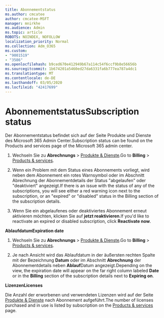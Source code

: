 ```yaml
---
title: Abonnementstatus
ms.author: cmcatee
author: cmcatee-MSFT
manager: mnirkhe
ms.audience: Admin
ms.topic: article
ROBOTS: NOINDEX, NOFOLLOW
localization_priority: Normal
ms.collection: Adm_O365
ms.custom:
- "9001519"
- "3586"
ms.openlocfilehash: b9ced670e412949b67a114c54f6ccf9b8e56656b
ms.sourcegitcommit: 1b674201a5460ed27da6331fa6b777ea787a4dc1
ms.translationtype: MT
ms.contentlocale: de-DE
ms.lasthandoff: 03/05/2020
ms.locfileid: "42417699"
---
```

# <a name="subscription-status"></a><span data-ttu-id="a6327-102">Abonnementstatus</span><span class="sxs-lookup"><span data-stu-id="a6327-102">Subscription status</span></span>

<span data-ttu-id="a6327-103">Der Abonnementstatus befindet sich auf der Seite Produkte und Dienste des Microsoft 365 Admin Center.</span><span class="sxs-lookup"><span data-stu-id="a6327-103">Subscription status can be found on the Products and services page of the Microsoft 365 admin center.</span></span>

1. <span data-ttu-id="a6327-104">Wechseln Sie zu **Abrechnungs** > [Produkte & Dienste](https://go.microsoft.com/fwlink/p/?linkid=842054).</span><span class="sxs-lookup"><span data-stu-id="a6327-104">Go to **Billing** > [Products & services](https://go.microsoft.com/fwlink/p/?linkid=842054).</span></span>

2. <span data-ttu-id="a6327-105">Wenn ein Problem mit dem Status eines Abonnements vorliegt, wird neben dem Abonnement ein rotes Warnsymbol oder im Abschnitt Abrechnung der Abonnementdetails der Status "abgelaufen" oder "deaktiviert" angezeigt.</span><span class="sxs-lookup"><span data-stu-id="a6327-105">If there is an issue with the status of any of the subscriptions, you will see either a red warning icon next to the subscription, or an "expired" or "disabled" status in the Billing section of the subscription details.</span></span>

3. <span data-ttu-id="a6327-106">Wenn Sie ein abgelaufenes oder deaktiviertes Abonnement erneut aktivieren möchten, klicken Sie auf **jetzt reaktivieren**.</span><span class="sxs-lookup"><span data-stu-id="a6327-106">If you'd like to reactivate an expired or disabled subscription, click **Reactivate now**.</span></span>

<span data-ttu-id="a6327-107">**Ablaufdatum**</span><span class="sxs-lookup"><span data-stu-id="a6327-107">**Expiration date**</span></span>

1. <span data-ttu-id="a6327-108">Wechseln Sie zu **Abrechnungs** > [Produkte & Dienste](https://go.microsoft.com/fwlink/p/?linkid=842054).</span><span class="sxs-lookup"><span data-stu-id="a6327-108">Go to **Billing** > [Products & services](https://go.microsoft.com/fwlink/p/?linkid=842054).</span></span>

2. <span data-ttu-id="a6327-109">Je nach Ansicht wird das Ablaufdatum in der äußersten rechten Spalte mit der Bezeichnung **Datum** oder im Abschnitt **Abrechnung** der Abonnementdetails neben **Ablauf**Datum angezeigt.</span><span class="sxs-lookup"><span data-stu-id="a6327-109">Depending on the view, the expiration date will appear on the far right column labeled **Date** or in the **Billing** section of the subscription details next to **Expiring on**.</span></span>

<span data-ttu-id="a6327-110">**Lizenzen**</span><span class="sxs-lookup"><span data-stu-id="a6327-110">**Licenses**</span></span>

<span data-ttu-id="a6327-111">Die Anzahl der erworbenen und verwendeten Lizenzen wird auf der Seite [Produkte & Dienste](https://go.microsoft.com/fwlink/p/?linkid=842054) nach Abonnement aufgeführt.</span><span class="sxs-lookup"><span data-stu-id="a6327-111">The number of licenses purchased and in use is listed by subscription on the [Products & services](https://go.microsoft.com/fwlink/p/?linkid=842054) page.</span></span>


